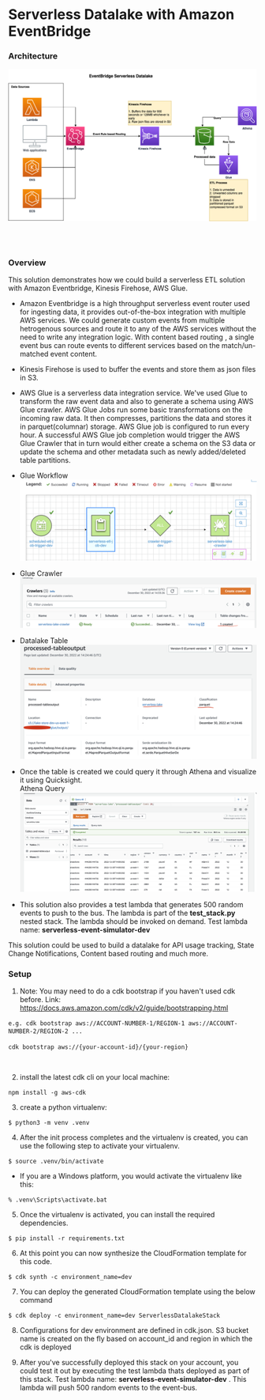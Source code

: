 
# Serverless Datalake with Amazon EventBridge

### Architecture
![alt text](/serverless-datalake.drawio.png?raw=true)

<br>
<br>

### Overview
This solution demonstrates how we could build a serverless ETL solution with Amazon Eventbridge, Kinesis Firehose, AWS Glue.

* Amazon Eventbridge is a high throughput serverless event router used for ingesting data, it provides out-of-the-box integration with multiple AWS services. We could generate custom events from multiple hetrogenous sources and route it to any of the AWS services without the need to write any integration logic. With content based routing , a single event bus can route events to different services based on the match/un-matched event content.

* Kinesis Firehose is used to buffer the events and store them as json files in S3.

* AWS Glue is a serverless data integration service. We've used Glue to transform the raw event data and also to generate a 
schema using AWS Glue crawler. AWS Glue Jobs run some basic transformations on the incoming raw data. It then compresses, partitions the data and stores it in parquet(columnar) storage. AWS Glue job is configured to run every hour. A successful AWS Glue job completion would trigger the AWS Glue Crawler that in turn would either create a schema on the S3 data or update the schema and other metadata such as newly added/deleted table partitions.

* Glue Workflow
![alt text](/glue-workflow.png?raw=true)

* Glue Crawler
![alt text](/glue-crawler.png?raw=true)

* Datalake Table
![alt text](/glue-table.png?raw=true)

* Once the table is created we could query it through Athena and visualize it using Quicksight. <br>
Athena Query
![alt text](/athena_query.png?raw=true)

* This solution also provides a test lambda that generates 500 random events to push to the bus. The lambda is part of the **test_stack.py** nested stack. The lambda should be invoked on demand.
Test lambda name: **serverless-event-simulator-dev**



This solution could be used to build a datalake for API usage tracking, State Change Notifications, Content based routing and much more.


### Setup

1.  Note: You may need to do a cdk bootstrap if you haven't used cdk before. Link: https://docs.aws.amazon.com/cdk/v2/guide/bootstrapping.html

```
e.g. cdk bootstrap aws://ACCOUNT-NUMBER-1/REGION-1 aws://ACCOUNT-NUMBER-2/REGION-2 ...

cdk bootstrap aws://{your-account-id}/{your-region}
```
<br>

2. install the latest cdk cli on your local machine:
```
npm install -g aws-cdk 
```

3. create a python virtualenv:
```
$ python3 -m venv .venv
```

4. After the init process completes and the virtualenv is created, you can use the following
step to activate your virtualenv.

```
$ source .venv/bin/activate
```

*  If you are a Windows platform, you would activate the virtualenv like this:

```
% .venv\Scripts\activate.bat
```

5. Once the virtualenv is activated, you can install the required dependencies.

```
$ pip install -r requirements.txt
```

6. At this point you can now synthesize the CloudFormation template for this code.

```
$ cdk synth -c environment_name=dev
```

7. You can deploy the generated CloudFormation template using the below command
```
$ cdk deploy -c environment_name=dev ServerlessDatalakeStack
```

8. Configurations for dev environment are defined in cdk.json. S3 bucket name is created on the fly based on account_id and region in which the cdk is deployed

9. After you've successfully deployed this stack on your account, you could test it out by executing the test lambda thats deployed as part of this stack.
Test lambda name: **serverless-event-simulator-dev** . This lambda will push 500 random events to the event-bus.

